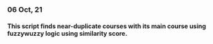 ### 06 Oct, 21
#### This script finds near-duplicate courses with its main course using fuzzywuzzy logic using similarity score.
